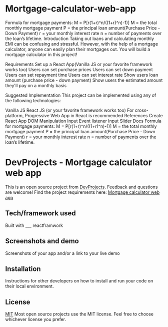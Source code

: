 # Mortgage-calculator-web-app
Formula for mortgage payments: M = P[r(1+r)^n/((1+r)^n)-1)] M = the total monthly mortgage payment P = the principal loan amount(Purchase Price - Down Payment) r = your monthly interest rate n = number of payments over the loan’s lifetime.
Introduction
Taking out loans and calculating monthly EMI can be confusing and stressful. However, with the help of a mortgage calculator, anyone can easily plan their mortgages out. You will build a mortgage calculator in this project!

Requirements
Set up a React App(Vanilla JS or your favorite framework works too)
Users can set purchase prices
Users can set down payment
Users can set repayment time
Users can set interest rate
Show users loan amount (purchase price - down payment)
Show users the estimated amount they'll pay on a monthly basis

Suggested Implementation
This project can be implemented using any of the following technologies:

Vanilla JS
React JS (or your favorite framework works too)
For cross-platform, Progressive Web App in React is recommended
References
Create React App
DOM Manipulation
Input Event listener
Input Slider Docs
Formula for mortgage payments: M = P[r(1+r)^n/((1+r)^n)-1)]
M = the total monthly mortgage payment
P = the principal loan amount(Purchase Price - Down Payment)
r = your monthly interest rate
n = number of payments over the loan’s lifetime.

# DevProjects - Mortgage calculator web app

This is an open source project from [DevProjects](http://www.codementor.io/projects). Feedback and questions are welcome!
Find the project requirements here: [Mortgage calculator web app](https://www.codementor.io/projects/web/mortgage-calculator-web-app-d16bqrq2q3)

## Tech/framework used
Built with ___ reactframwork

## Screenshots and demo
Screenshots of your app and/or a link to your live demo

## Installation
Instructions for other developers on how to install and run your code on their local environment.

## License
[MIT](https://choosealicense.com/licenses/mit/)
Most open source projects use the MIT license. Feel free to choose whichever license you prefer.
